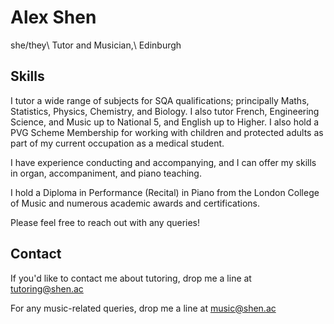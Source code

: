 # Alex Shen

she/they\\
Tutor and Musician,\\
Edinburgh

## Skills

I tutor a wide range of subjects for SQA qualifications; principally Maths, Statistics, Physics, Chemistry, and Biology. 
I also tutor French, Engineering Science, and Music up to National 5, and English up to Higher. 
I also hold a PVG Scheme Membership for working with children and protected adults as part of my current occupation as a medical student. 

I have experience conducting and accompanying, and I can offer my skills in organ, accompaniment, and piano teaching. 

I hold a Diploma in Performance (Recital) in Piano from the London College of Music and numerous academic awards and certifications. 

Please feel free to reach out with any queries!

## Contact
If you'd like to contact me about tutoring, drop me a line at <a href="mailto:tutoring@shen.ac">tutoring@shen.ac</a>

For any music-related queries, drop me a line at <a href="mailto:music@shen.ac">music@shen.ac</a>